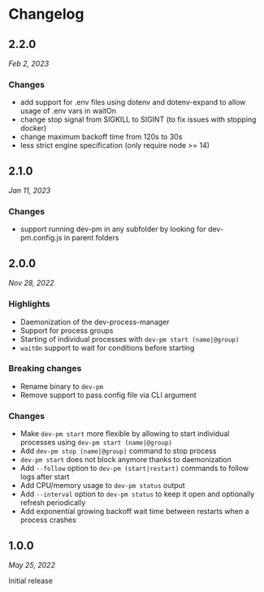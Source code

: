 # Changelog

## 2.2.0

_Feb 2, 2023_

### Changes

-   add support for .env files using dotenv and dotenv-expand to allow usage of .env vars in waitOn
-   change stop signal from SIGKILL to SIGINT (to fix issues with stopping docker)
-   change maximum backoff time from 120s to 30s
-   less strict engine specification (only require node >= 14)

## 2.1.0

_Jan 11, 2023_

### Changes

-   support running dev-pm in any subfolder by looking for dev-pm.config.js in parent folders

## 2.0.0

_Nov 28, 2022_

### Highlights

-   Daemonization of the dev-process-manager
-   Support for process groups
-   Starting of individual processes with `dev-pm start (name|@group)`
-   `waitOn` support to wait for conditions before starting

### Breaking changes

-   Rename binary to `dev-pm`
-   Remove support to pass config file via CLI argument

### Changes

-   Make `dev-pm start` more flexible by allowing to start individual processes using `dev-pm start (name|@group)`
-   Add `dev-pm stop (name|@group)` command to stop process
-   `dev-pm start` does not block anymore thanks to daemonization
-   Add `--follow` option to `dev-pm (start|restart)` commands to follow logs after start
-   Add CPU/memory usage to `dev-pm status` output
-   Add `--interval` option to `dev-pm status` to keep it open and optionally refresh periodically
-   Add exponential growing backoff wait time between restarts when a process crashes

## 1.0.0

_May 25, 2022_

Initial release
